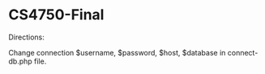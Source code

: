 # CS4750-Final

Directions:

Change connection $username, $password, $host, $database in connect-db.php file.

